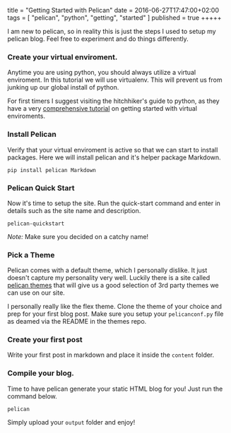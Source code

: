 title = "Getting Started with Pelican"
date = 2016-06-27T17:47:00+02:00
tags = [
    "pelican",
    "python",
    "getting",
    "started"
]
published = true
+++++

I am new to pelican, so in reality this is just the steps I used to setup my pelican blog. Feel free to experiment and do things differently.

### Create your virtual enviroment.

Anytime you are using python, you should always utilize a virtual enviroment. In this tutorial we will use virtualenv. This will prevent us from junking up our global install of python. 

For first timers I suggest visiting the hitchhiker's guide to python, as they have a very [comprehensive tutorial](http://docs.python-guide.org/en/latest/dev/virtualenvs/) on getting started with virtual enviroments.

### Install Pelican

Verify that your virtual enviroment is active so that we can start to install packages. Here we will install pelican and it's helper package Markdown.

```
pip install pelican Markdown
```

### Pelican Quick Start

Now it's time to setup the site. Run the quick-start command and enter in details such as the site name and description.

```
pelican-quickstart
```

*Note:* Make sure you decided on a catchy name!

### Pick a Theme

Pelican comes with a default theme, which I personally dislike. It just doesn't capture my personality very well. Luckily there is a site called [pelican themes](https://github.com/getpelican/pelican-themes) that will give us a good selection of 3rd party themes we can use on our site.

I personally really like the flex theme. Clone the theme of your choice and prep for your first blog post. Make sure you setup your `pelicanconf.py` file as deamed via the README in the themes repo.

### Create your first post

Write your first post in markdown and place it inside the `content` folder. 

### Compile your blog.

Time to have pelican generate your static HTML blog for you! Just run the command below. 

```
pelican
```

Simply upload your `output` folder and enjoy!